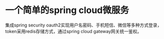 # 一个简单的spring cloud微服务
集成spring security oauth2实现用户名密码、手机短信、微信等多种方式登录，token采用redis存储方式，通过spring cloud gateway网关统一鉴权。
